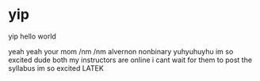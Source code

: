 # yip
yip
hello world

yeah yeah your mom /nm /nm alvernon nonbinary yuhyuhuyhu
im so excited dude both my instructors are online i cant wait for them to post the syllabus im so excited
LATEK
